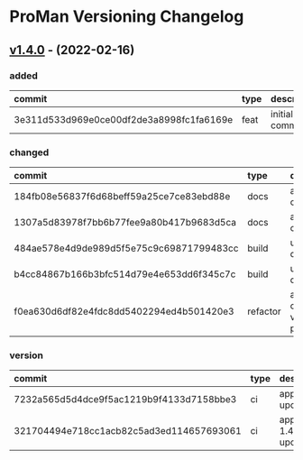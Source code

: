 
# ProMan Versioning Changelog

## [v1.4.0](url) - (2022-02-16)

### added

|commit|type|description|
| :--- | :--- | :--- |
|3e311d533d969e0ce00df2de3a8998fc1fa6169e|feat|initial commit|

### changed

|commit|type|description|
| :--- | :--- | :--- |
|184fb08e56837f6d68beff59a25ce7ce83ebd88e|docs|add changelog|
|1307a5d83978f7bb6b77fee9a80b417b9683d5ca|docs|add changelog|
|484ae578e4d9de989d5f5e75c9c69871799483cc|build|update dependencies|
|b4cc84867b166b3bfc514d79e4e653dd6f345c7c|build|update dependencies|
|f0ea630d6df82e4fdc8dd5402294ed4b501420e3|refactor|allow controller to version project|

### version

|commit|type|description|
| :--- | :--- | :--- |
|7232a565d5d4dce9f5ac1219b9f4133d7158bbe3|ci|apply 1.4.0 updates|
|321704494e718cc1acb82c5ad3ed114657693061|ci|apply 1.4.0rc0 updates|

